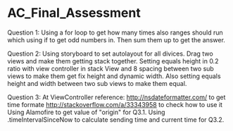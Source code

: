 # AC_Final_Assessment
Question 1:
Using a for loop to get how many times also ranges should run which using if to get odd numbers in.
Then sum them up to get the answer.

Question 2:
Using storyboard to set autolayout for all divices. Drag two views and make them getting stack together.
Setting equals height in 0.2 ratio with view controller in stack View and 8 spacing between two sub views to make them get
fix height and dynamic width. Also setting equals height and width between two sub views to make them equal.

Question 3: At ViewController
reference:
http://nsdateformatter.com/ to get time formate
http://stackoverflow.com/a/33343958 to check how to use it
Using Alamofire to get value of "origin" for Q3.1.
Using .timeIntervalSinceNow to calculate sending time and current time for Q3.2.



